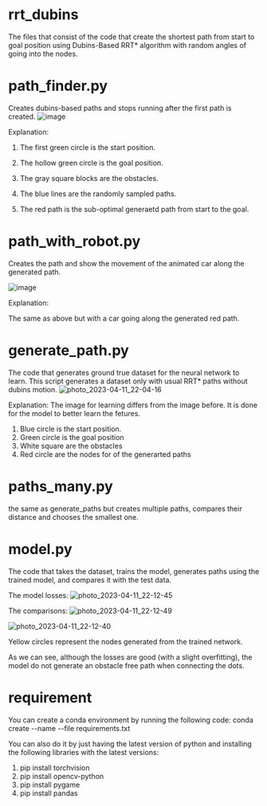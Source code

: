 # rrt_dubins
The files that consist of the code that create the shortest path from start to goal position using Dubins-Based RRT* algorithm with random angles of going into the nodes.



# path_finder.py 
Creates dubins-based paths and stops running after the first path is created.
![image](https://user-images.githubusercontent.com/47181212/231216252-dbfe68a0-dbc1-4999-8435-cb6c5439a7d0.png)

Explanation:

1) The first green circle is the start position.

2) The hollow green circle is the goal position.

3) The gray square blocks are the obstacles.

4) The blue lines are the randomly sampled paths.

5) The red path is the sub-optimal generaetd path from start to the goal.

# path_with_robot.py
Creates the path and show the movement of the animated car along the generated path.

![image](https://user-images.githubusercontent.com/47181212/231217619-ffbc47ec-913b-405d-af69-6584810b7448.png)

Explanation:

The same as above but with a car going along the generated red path.

# generate_path.py

The code that generates ground true dataset for the neural network to learn. This script generates a dataset only with usual RRT* paths without dubins motion.
![photo_2023-04-11_22-04-16](https://user-images.githubusercontent.com/47181212/231222454-6582472e-b9ab-441d-af33-35816acac147.jpg)

Explanation:
The image for learning differs from the image before. It is done for the model to better learn the fetures.
1) Blue circle is the start position.
2) Green circle is the goal position
3) White square are the obstacles
4) Red circle are the nodes for of the generarted paths


# paths_many.py 
the same as generate_paths but creates multiple paths, compares their distance and chooses the smallest one. 

# model.py

The code that takes the dataset, trains the model, generates paths using the trained model, and compares it with the test data.

The model losses:
![photo_2023-04-11_22-12-45](https://user-images.githubusercontent.com/47181212/231225424-af6738bf-bfdc-4364-b24d-968dc7285ac9.jpg)

The comparisons: 
![photo_2023-04-11_22-12-49](https://user-images.githubusercontent.com/47181212/231224887-4383dc7e-5612-4cf8-8ab7-6f4f8e03775b.jpg)

![photo_2023-04-11_22-12-40](https://user-images.githubusercontent.com/47181212/231224977-fddd57e2-6932-4927-9533-2422df50f676.jpg)

Yellow circles represent the nodes generated from the trained network.

As we can see, although the losses are good (with a slight overfitting), the model do not generate an obstacle free path when connecting the dots.

# requirement 

You can create a conda environment by running the following code:
conda create --name <env> --file requirements.txt
  
You can also do it by just having the latest version of python and installing the following libraries with the latest versions:
  1. pip install torchvision
  2. pip install opencv-python
  3. pip install pygame
  4. pip install pandas
